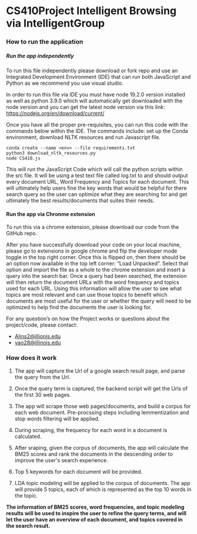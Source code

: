 # CS410Project Intelligent Browsing via IntelligentGroup

### How to run the application
##### Run the app independently
To run this file independently please download or fork repo and use an Integrated Development Environment (IDE) that can run both JavaScript and Python as we recommend you use visual studio. 

In order to run this file via IDE you must have node 19.2.0 version installed as well as python 3.9.0 which will automatically get downloaded with the node version and you can get the latest node version via this link: https://nodejs.org/en/download/current/ 

Once you have all the proper pre-requisites, you can run this code with the commands below within the IDE. The commands include: set up the Conda environment, download NLTK resources and run Javascript file.

```
conda create --name <env> --file requirements.txt
python3 download_nltk_resources.py
node CS410.js
```

This will run the JavaScript Code which will call the python scripts within the src file. It will be using a test text file called log.txt to and should output every document URL, Word Frequency and Topics for each document. This will ultimately help users fine the key words that would be helpful for there search query so the user can optimize what they are searching for and get ultimately the best results/documents that suites their needs.

#### Run the app via Chronme extension
To run this via a chrome extension, please download our code from the GitHub repo. 

After you have successfully download your code on your local machine, please go to extensions in google chrome and flip the developer mode toggle in the top right corner. Once this is flipped on, then there should be an option now available in the top left corner: “Load Unpacked”. Select that option and import the file as a whole to the chrome extension and insert a query into the search bar. Once a query had been searched, the extension will then return the document URLs with the word frequency and topics used for each URL. Using this information will allow the user to see what topics are most relevant and can use those topics to benefit which documents are most useful for the user or whether the query will need to be optimized to help find the documents the user is looking for. 

For any question’s on how the Project works or questions about the project/code, please contact:
* Alins2@illionis.edu
* yao28@illinois.edu 

### How does it work
1. The app will capture the Url of a google search result page, and parse the query from the Url.

2. Once the query term is captured, the backend script will get the Urls of the first 30 web pages.

3. The app will scrape those web pages/documents, and build a corpus for each web document. Pre-procssing steps including lemmentization and stop words filtering will be applied.

4. During scraping, the frequency for each word in a document is calculated.

5. After sraping, given the corpus of documents, the app will calculate the BM25 scores and rank the documents in the descending order to improve the user's search experience.

6. Top 5 keywords for each document will be provided. 

7. LDA topic modeling will be applied to the corpus of documents. The app will provide 5 topics, each of which is represented as the top 10 words in the topic.

**The information of BM25 scores, word frequencies, and topic modeling results will be used to inspire the user to refine the query terms, and will let the user have an overview of each document, and topics covered in the search result.** 

